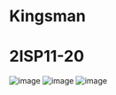 # Kingsman
# 2ISP11-20
![image](https://github.com/otravleno/Kingsman/assets/126570564/ccdf80c7-6f67-4105-be6b-a2a82c6f9ab8)
![image](https://user-images.githubusercontent.com/126570564/230911477-678b12b8-b604-4f4f-a86c-85464a90b6e8.png)
![image](https://github.com/otravleno/Kingsman/assets/126570564/3eafaab7-adf7-4cb3-894e-08229b8ae972)
